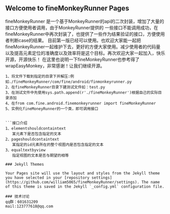 ## Welcome to fineMonkeyRunner Pages

fineMonkeyRunner 是一个基于MonkeyRunner的api的二次封装，增加了大量的接口方便使用者调用，由于MonkeyRunner提供的
一些接口不能调用成功，在fineMonkeyRunner中再次封装了，也提供了一些作为结果验证的接口，方便使用者判断case的结果。
目前第一版已经可以使用。也欢迎大家能一起把fineMonkeyRunner一起维护下去，更好的方便大家使用。减少使用者的代码量
以及提高元素定位的准确度以及效率将是这个目标。再次欢迎大家一起加入，快乐开源，开源快乐！
在这里也说明一下fineMonkeyRunner也参考得了wrapEasyMonkey，非常感谢！让我们继续开源。

```使用说明
1、将文件下载到指定的目录下并解压:例如./fineMonkeyRunner/com/fine/android/finmonkeyrunner.py
2、在fineMonkeyRunner目录下建测试文件如：test.py
3、在测试文件中先使用sys.path.append(r'./fineMonkeyRunner')根据自己的实际目录添加
4、在from com.fine.android.finemonkeyrunner import fineMonkeyRunner
5、实例化fineMoneyRunner的一个类，即可调用接口


```接口介绍
1、elementshouldcontaintext
   某元素下是否包含指定的文本
2、pageshouldcontaintext
   某指定的id元素所在的整个视图内是否包含指定的文本
3、equaltextbyview
   指定视图的文本是否与期望的相等

### Jekyll Themes

Your Pages site will use the layout and styles from the Jekyll theme you have selected in your [repository settings](https://github.com/william5065/fineMonkeyRunner/settings). The name of this theme is saved in the Jekyll `_config.yml` configuration file.

### 技术讨论
qq群：601631209
mail:123777618@qq.com